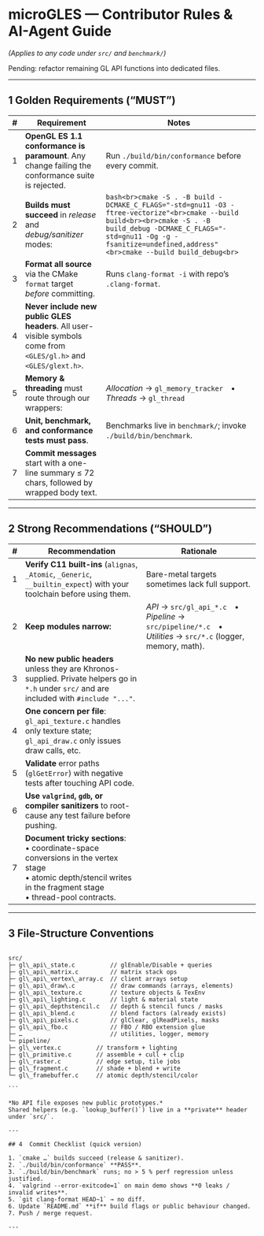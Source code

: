 # microGLES — Contributor Rules & AI-Agent Guide  
*(Applies to any code under `src/` and `benchmark/`)*

Pending: refactor remaining GL API functions into dedicated files.

---

## 1  Golden Requirements (“**MUST**”)

| # | Requirement | Notes |
|---|-------------|-------|
| 1 | **OpenGL ES 1.1 conformance is paramount**. Any change failing the conformance suite is rejected. | Run `./build/bin/conformance` before every commit. |
| 2 | **Builds must succeed** in *release* and *debug/sanitizer* modes: | ```bash<br>cmake -S . -B build -DCMAKE_C_FLAGS="-std=gnu11 -O3 -ftree-vectorize"<br>cmake --build build<br><br>cmake -S . -B build_debug -DCMAKE_C_FLAGS="-std=gnu11 -Og -g -fsanitize=undefined,address"<br>cmake --build build_debug<br>``` |
| 3 | **Format all source** via the CMake `format` target *before* committing. | Runs `clang-format -i` with repo’s `.clang-format`. |
| 4 | **Never include new public GLES headers**. All user-visible symbols come from `<GLES/gl.h>` and `<GLES/glext.h>`. |
| 5 | **Memory & threading** must route through our wrappers: | *Allocation* → `gl_memory_tracker` • *Threads* → `gl_thread` |
| 6 | **Unit, benchmark, and conformance tests must pass**. | Benchmarks live in `benchmark/`; invoke `./build/bin/benchmark`. |
| 7 | **Commit messages** start with a one-line summary ≤ 72 chars, followed by wrapped body text. |

---

## 2  Strong Recommendations (“**SHOULD**”)

| # | Recommendation | Rationale |
|---|----------------|-----------|
| 1 | **Verify C11 built-ins** (`alignas`, `_Atomic`, `_Generic`, `__builtin_expect`) with your toolchain before using them. | Bare-metal targets sometimes lack full support. |
| 2 | **Keep modules narrow:** | *API* → `src/gl_api_*.c` • *Pipeline* → `src/pipeline/*.c` • *Utilities* → `src/*.c` (logger, memory, math). |
| 3 | **No new public headers** unless they are Khronos-supplied. Private helpers go in `*.h` under `src/` and are included with `#include "..."`. |
| 4 | **One concern per file**:<br>`gl_api_texture.c` handles only texture state; `gl_api_draw.c` only issues draw calls, etc. |
| 5 | **Validate** error paths (`glGetError`) with negative tests after touching API code. |
| 6 | **Use `valgrind`, `gdb`, or compiler sanitizers** to root-cause any test failure before pushing. |
| 7 | **Document tricky sections**: <br>  • coordinate-space conversions in the vertex stage <br>  • atomic depth/stencil writes in the fragment stage <br>  • thread-pool contracts. |

---

## 3  File-Structure Conventions

````

src/
├─ gl\_api\_state.c          // glEnable/Disable + queries
├─ gl\_api\_matrix.c         // matrix stack ops
├─ gl\_api\_vertex\_array.c  // client arrays setup
├─ gl\_api\_draw\.c          // draw commands (arrays, elements)
├─ gl\_api\_texture.c        // texture objects & TexEnv
├─ gl\_api\_lighting.c       // light & material state
├─ gl\_api\_depthstencil.c   // depth & stencil funcs / masks
├─ gl\_api\_blend.c          // blend factors (already exists)
├─ gl\_api\_pixels.c         // glClear, glReadPixels, masks
├─ gl\_api\_fbo.c            // FBO / RBO extension glue
├─ …                         // utilities, logger, memory
└─ pipeline/
├─ gl\_vertex.c          // transform + lighting
├─ gl\_primitive.c       // assemble + cull + clip
├─ gl\_raster.c          // edge setup, tile jobs
├─ gl\_fragment.c        // shade + blend + write
└─ gl\_framebuffer.c     // atomic depth/stencil/color

```

*No API file exposes new public prototypes.*  
Shared helpers (e.g. `lookup_buffer()`) live in a **private** header under `src/`.

---

## 4  Commit Checklist (quick version)

1. `cmake …` builds succeed (release & sanitizer).
2. `./build/bin/conformance` **PASS**.
3. `./build/bin/benchmark` runs; no > 5 % perf regression unless justified.
4. `valgrind --error-exitcode=1` on main demo shows **0 leaks / invalid writes**.
5. `git clang-format HEAD~1` → no diff.
6. Update `README.md` **if** build flags or public behaviour changed.
7. Push / merge request.

---
